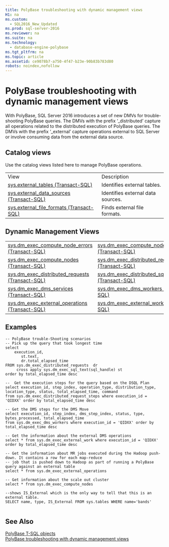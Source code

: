 ```yaml
---
title: PolyBase troubleshooting with dynamic management views
H1: na
ms.custom: 
  - SQL2016_New_Updated
ms.prod: sql-server-2016
ms.reviewer: na
ms.suite: na
ms.technology: 
  - database-engine-polybase
ms.tgt_pltfrm: na
ms.topic: article
ms.assetid: ce9078b7-a750-4f47-b23e-90b83b783d80
robots: noindex,nofollow
---
```

# PolyBase troubleshooting with dynamic management views
  With PolyBase, SQL Server 2016 introduces a set of new DMVs for trouble\-shooting PolyBase queries. The DMVs with the prefix ‘\_distributed’ capture all operations related to the distributed execution of PolyBase queries. The DMVs with the prefix ‘\_external’ capture operations external to SQL Server or involve consuming data from the external data source.  
  
## Catalog views  
 Use the catalog views listed here to manage PolyBase operations.  
  
|||  
|-|-|  
|View|Description|  
|[sys.external_tables &#40;Transact-SQL&#41;](../Topic/sys.external_tables%20\(Transact-SQL\).md)|Identifies external tables.|  
|[sys.external_data_sources &#40;Transact-SQL&#41;](../Topic/sys.external_data_sources%20\(Transact-SQL\).md)|Identifies external data sources.|  
|[sys.external_file_formats &#40;Transact-SQL&#41;](../Topic/sys.external_file_formats%20\(Transact-SQL\).md)|Finds external file formats.|  
  
## Dynamic Management Views  
  
|||  
|-|-|  
|[sys.dm_exec_compute_node_errors &#40;Transact-SQL&#41;](../Topic/sys.dm_exec_compute_node_errors%20\(Transact-SQL\).md)|[sys.dm_exec_compute_node_status &#40;Transact-SQL&#41;](../Topic/sys.dm_exec_compute_node_status%20\(Transact-SQL\).md)|  
|[sys.dm_exec_compute_nodes &#40;Transact-SQL&#41;](../Topic/sys.dm_exec_compute_nodes%20\(Transact-SQL\).md)|[sys.dm_exec_distributed_request_steps &#40;Transact-SQL&#41;](../Topic/sys.dm_exec_distributed_request_steps%20\(Transact-SQL\).md)|  
|[sys.dm_exec_distributed_requests &#40;Transact-SQL&#41;](../Topic/sys.dm_exec_distributed_requests%20\(Transact-SQL\).md)|[sys.dm_exec_distributed_sql_requests &#40;Transact-SQL&#41;](../Topic/sys.dm_exec_distributed_sql_requests%20\(Transact-SQL\).md)|  
|[sys.dm_exec_dms_services &#40;Transact-SQL&#41;](../Topic/sys.dm_exec_dms_services%20\(Transact-SQL\).md)|[sys.dm_exec_dms_workers &#40;Transact-SQL&#41;](../Topic/sys.dm_exec_dms_workers%20\(Transact-SQL\).md)|  
|[sys.dm_exec_external_operations &#40;Transact-SQL&#41;](../Topic/sys.dm_exec_external_operations%20\(Transact-SQL\).md)|[sys.dm_exec_external_work &#40;Transact-SQL&#41;](../Topic/sys.dm_exec_external_work%20\(Transact-SQL\).md)|  
  
## Examples  
  
```  
-- PolyBase trouble-Shooting scenarios  
-- Pick up the query that took longest time  
select   
    execution_id,  
       st.text,  
       dr.total_elapsed_time  
FROM sys.dm_exec_distributed_requests  dr  
     cross apply sys.dm_exec_sql_text(sql_handle) st  
order by total_elapsed_time desc  
  
--  Get the execution steps for the query based on the DSQL Plan  
select execution_id, step_index, operation_type, distribution_type, location_type, status, total_elapsed_time, command   
from sys.dm_exec_distributed_request_steps where execution_id =  'QIDXX' order by total_elapsed_time desc  
  
-- Get the DMS steps for the DMS Move    
select execution_id, step_index, dms_step_index, status, type, bytes_processed, total_elapsed_time  
from sys.dm_exec_dms_workers where execution_id = 'QIDXX' order by total_elapsed_time desc    
  
-- Get the information about the external DMS operations  
select * from sys.dm_exec_external_work where execution_id = 'QIDXX' order by total_elapsed_time desc   
  
-- Get the information about MR jobs executed during the Hadoop push-down. It contains a row for each map-reduce   
-- job that is pushed down to Hadoop as part of running a PolyBase query against an external table  
select * from sys.dm_exec_external_operations  
  
-- Get information about the scale out cluster  
select * from sys.dm_exec_compute_nodes  
  
--shows IS_External which is the only way to tell that this is an external table.  
SELECT name, type, IS_External FROM sys.tables WHERE name='bands'  
  
```  
  
## See Also  
 [PolyBase T-SQL objects](../../Topics/TopicNameNotContainA/PolyBase-T-SQL-objects.md)   
 [PolyBase troubleshooting with dynamic management views](../../Topics/TopicNameNotContainA/PolyBase-troubleshooting-with-dynamic-management-views.md)  
  
  